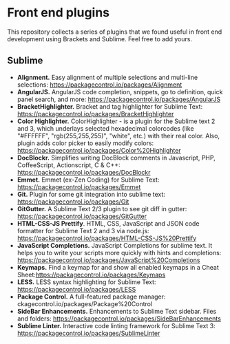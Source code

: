 Front end plugins
=================
This repository collects a series of plugins that we found useful in front end development using Brackets and Sublime. Feel free to add yours.

## Sublime
* **Alignment.** Easy alignment of multiple selections and multi-line selections: https://packagecontrol.io/packages/Alignment
* **AngularJS.** AngularJS code completion, snippets, go to definition, quick panel search, and more: https://packagecontrol.io/packages/AngularJS
* **BracketHighlighter.** Bracket and tag highlighter for Sublime Text: https://packagecontrol.io/packages/BracketHighlighter
* **Color Highlighter.** ColorHighlighter - is a plugin for the Sublime text 2 and 3, which underlays selected hexadecimal colorcodes (like "#FFFFFF", "rgb(255,255,255)", "white", etc.) with their real color. Also, plugin adds color picker to easily modify colors: https://packagecontrol.io/packages/Color%20Highlighter
* **DocBlockr.** Simplifies writing DocBlock comments in Javascript, PHP, CoffeeScript, Actionscript, C & C++: https://packagecontrol.io/packages/DocBlockr
* **Emmet.** Emmet (ex-Zen Coding) for Sublime Text: https://packagecontrol.io/packages/Emmet
* **Git.** Plugin for some git integration into sublime text: https://packagecontrol.io/packages/Git
* **GitGutter.** A Sublime Text 2/3 plugin to see git diff in gutter: https://packagecontrol.io/packages/GitGutter
* **HTML-CSS-JS Prettify**. HTML, CSS, JavaScript and JSON code formatter for Sublime Text 2 and 3 via node.js: https://packagecontrol.io/packages/HTML-CSS-JS%20Prettify
* **JavaScript Completions.** JavaScript Completions for sublime text. It helps you to write your scripts more quickly with hints and completions: https://packagecontrol.io/packages/JavaScript%20Completions
* **Keymaps.** Find a keymap for and show all enabled keymaps in a Cheat Sheet:https://packagecontrol.io/packages/Keymaps
* **LESS.** LESS syntax highlighting for Sublime Text: https://packagecontrol.io/packages/LESS
* **Package Control.** A full-featured package manager: ckagecontrol.io/packages/Package%20Control
* **SideBar Enhancements.** Enhancements to Sublime Text sidebar. Files and folders: https://packagecontrol.io/packages/SideBarEnhancements
* **Sublime Linter.** Interactive code linting framework for Sublime Text 3: https://packagecontrol.io/packages/SublimeLinter


